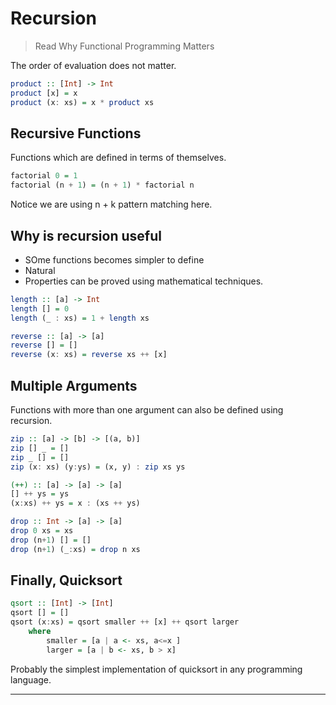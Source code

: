 # Recursion

> Read Why Functional Programming Matters

The order of evaluation does not matter.

```haskell
product :: [Int] -> Int
product [x] = x
product (x: xs) = x * product xs
```

## Recursive Functions

Functions which are defined in terms of themselves.

```haskell
factorial 0 = 1
factorial (n + 1) = (n + 1) * factorial n
```

Notice we are using n + k pattern matching here.

## Why is recursion useful

- SOme functions becomes simpler to define
- Natural
- Properties can be proved using mathematical techniques.

```haskell
length :: [a] -> Int
length [] = 0
length (_ : xs) = 1 + length xs

reverse :: [a] -> [a]
reverse [] = []
reverse (x: xs) = reverse xs ++ [x]
```

## Multiple Arguments

Functions with more than one argument can also be defined using recursion.

```haskell
zip :: [a] -> [b] -> [(a, b)]
zip [] _ = []
zip _ [] = []
zip (x: xs) (y:ys) = (x, y) : zip xs ys

(++) :: [a] -> [a] -> [a]
[] ++ ys = ys
(x:xs) ++ ys = x : (xs ++ ys)

drop :: Int -> [a] -> [a]
drop 0 xs = xs
drop (n+1) [] = []
drop (n+1) (_:xs) = drop n xs
```

## Finally, Quicksort

```haskell
qsort :: [Int] -> [Int]
qsort [] = []
qsort (x:xs) = qsort smaller ++ [x] ++ qsort larger
    where
        smaller = [a | a <- xs, a<=x ]
        larger = [a | b <- xs, b > x]
```

Probably the simplest implementation of quicksort in any programming language.

---
